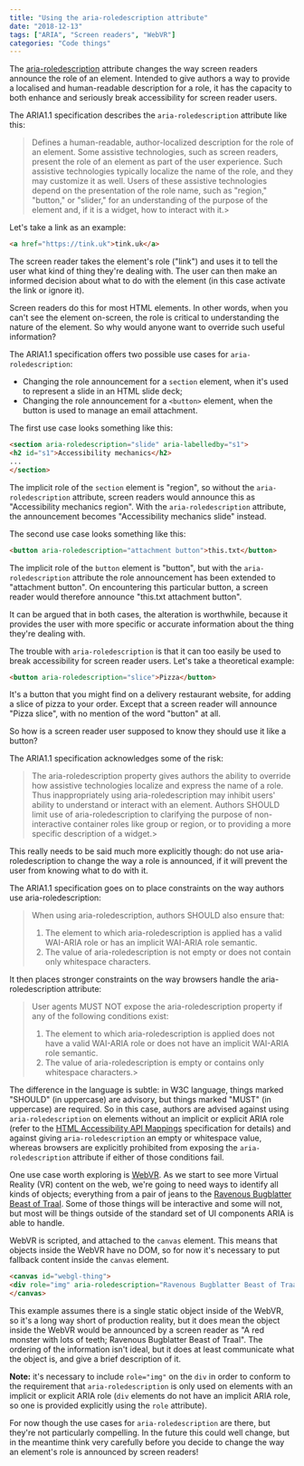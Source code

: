 ```yaml
---
title: "Using the aria-roledescription attribute"
date: "2018-12-13"
tags: ["ARIA", "Screen readers", "WebVR"]
categories: "Code things"
---
```


The [aria-roledescription](https://www.w3.org/TR/wai-aria-1.1/#aria-roledescription) attribute changes the way screen readers announce the role of an element. Intended to give authors a way to provide a localised and human-readable description for a role, it has the capacity to both enhance and seriously break accessibility for screen reader users.

The ARIA1.1 specification describes the `aria-roledescription` attribute like this:

> Defines a human-readable, author-localized description for the role of an element.
> Some assistive technologies, such as screen readers, present the role of an element as part of the user experience. Such assistive technologies typically localize the name of the role, and they may customize it as well. Users of these assistive technologies depend on the presentation of the role name, such as "region," "button," or "slider," for an understanding of the purpose of the element and, if it is a widget, how to interact with it.>

Let's take a link as an example:

```html
<a href="https://tink.uk">tink.uk</a>
```

The screen reader takes the element's role ("link") and uses it to tell the user what kind of thing they're dealing with. The user can then make an informed decision about what to do with the element (in this case activate the link or ignore it).

Screen readers do this for most HTML elements. In other words, when you can't see the element on-screen, the role is critical to understanding the nature of the element. So why would anyone want to override such useful information?

The ARIA1.1 specification offers two possible use cases for `aria-roledescription`:

* Changing the role announcement for a `section` element, when it's used to represent a slide in an HTML slide deck;
* Changing the role announcement for a `<button>` element, when the button is used to manage an email attachment.

The first use case looks something like this:

```html
<section aria-roledescription="slide" aria-labelledby="s1">
<h2 id="s1">Accessibility mechanics</h2>
...
</section>
```

The implicit role of the `section` element is "region", so without the `aria-roledescription` attribute, screen readers would announce this as "Accessibility mechanics region". With the `aria-roledescription` attribute, the announcement becomes "Accessibility mechanics slide" instead.

The second use case looks something like this:

```html
<button aria-roledescription="attachment button">this.txt</button>
```

The implicit role of the `button` element is "button", but with the `aria-roledescription` attribute the role announcement has been extended to "attachment button". On encountering this particular button, a screen reader would therefore announce "this.txt attachment button".

It can be argued that in both cases, the alteration is worthwhile, because it provides the user with more specific or accurate information about the thing they're dealing with.

The trouble with `aria-roledescription` is that it can too easily be used to break accessibility for screen reader users. Let's take a theoretical example:

```html
<button aria-roledescription="slice">Pizza</button>
```

It's a button that you might find on a delivery restaurant website, for adding a slice of pizza to your order. Except that a screen reader will announce "Pizza slice", with no mention of the word "button" at all.

So how is a screen reader user supposed to know they should use it like a button?

The ARIA1.1 specification acknowledges some of the risk:

>The aria-roledescription property gives authors the ability to override how assistive technologies localize and express the name of a role. Thus inappropriately using aria-roledescription may inhibit users' ability to understand or interact with an element. Authors SHOULD limit use of aria-roledescription to clarifying the purpose of non-interactive container roles like group or region, or to providing a more specific description of a widget.>

This really needs to be said much more explicitly though: do not use aria-roledescription to change the way a role is announced, if it will prevent the user from knowing what to do with it.

The ARIA1.1 specification goes on to place constraints on the way authors use aria-roledescription:

>When using aria-roledescription, authors SHOULD also ensure that:
>
>1. The element to which aria-roledescription is applied has a valid WAI-ARIA role or has an implicit WAI-ARIA role semantic.
>2. The value of aria-roledescription is not empty or does not contain only whitespace characters.

It then places stronger constraints on the way browsers handle the aria-roledescription attribute:

>User agents MUST NOT expose the aria-roledescription property if any of the following conditions exist:
>
>1. The element to which aria-roledescription is applied does not have a valid WAI-ARIA role or does not have an implicit WAI-ARIA role semantic.
> 2. The value of aria-roledescription is empty or contains only whitespace characters.>

The difference in the language is subtle: in W3C language, things marked "SHOULD" (in uppercase) are advisory, but things marked "MUST" (in uppercase) are required. So in this case, authors are advised against using `aria-roledescription` on elements without an implicit or explicit ARIA role (refer to the [HTML Accessibility API Mappings](https://www.w3.org/TR/html-aam-1.0/) specification for details) and against giving `aria-roledescription` an empty or whitespace value, whereas browsers are explicitly prohibited from exposing the `aria-roledescription` attribute if either of those conditions fail.

One use case worth exploring is [WebVR](https://webvr.info/). As we start to see more Virtual Reality (VR) content on the web, we're going to need ways to identify all kinds of objects; everything from a pair of jeans to the [Ravenous Bugblatter Beast of Traal](https://hitchhikers.fandom.com/wiki/Ravenous_Bugblatter_Beast_of_Traal). Some of those things will be interactive and some will not, but most will be things outside of the standard set of UI components ARIA is able to handle.

WebVR is scripted, and attached to the `canvas` element. This means that objects inside the WebVR have no DOM, so for now it's necessary to put fallback content inside the `canvas` element.

```html
<canvas id="webgl-thing">
<div role="img" aria-roledescription="Ravenous Bugblatter Beast of Traal" aria-label="A red monster with lots of teeth"></div>
</canvas>
```

This example assumes there is a single static object inside of the WebVR, so it's a long way short of production reality, but it does mean the object inside the WebVR would be announced by a screen reader as "A red monster with lots of teeth; Ravenous Bugblatter Beast of Traal". The ordering of the information isn't ideal, but it does at least communicate what the object is, and give a brief description of it.

**Note:** it's necessary to include `role="img"` on the `div` in order to conform to the requirement that `aria-roledescription` is only used on elements with an implicit or explicit ARIA role (`div` elements do not have an implicit ARIA role, so one is provided explicitly using the `role` attribute).

For now though the use cases for `aria-roledescription` are there, but they're not particularly compelling. In the future this could well change, but in the meantime think very carefully before you decide to change the way an element's role is announced by screen readers!
